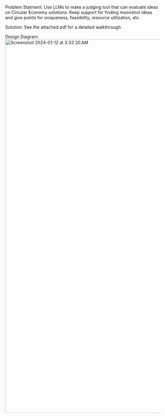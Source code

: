 Problem Statment: 
Use LLMs to make a judging tool that can evaluate ideas on Circular Economy solutions. Keep support for finding moonshot ideas and give points for uniqueness, feasibility, resource utilization, etc.

Solution:
See the attached pdf for a detailed walkthrough

Design Diagram:
<img width="1213" alt="Screenshot 2024-01-12 at 3 03 20 AM" src="https://github.com/SayanAcharya2002/HarvardGenAIHackathon/assets/46425134/940e137e-1046-4567-9502-1a367ac30279">
